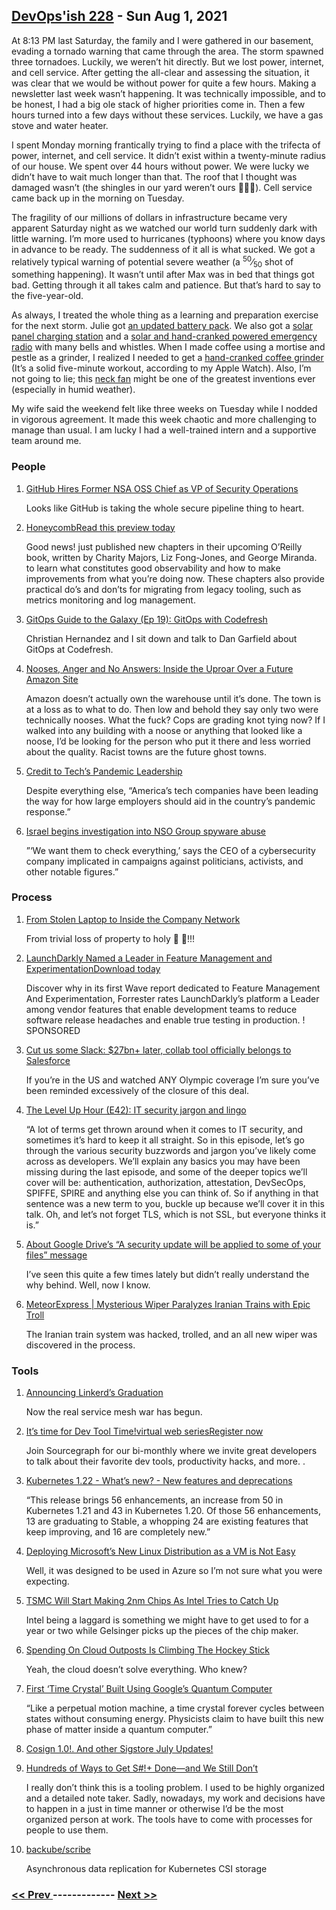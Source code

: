 ## [DevOps'ish 228](https://devopsish.com/228) - Sun Aug 1, 2021

At 8:13 PM last Saturday, the family and I were gathered in our basement, evading a tornado warning that came through the area. The storm spawned three tornadoes. Luckily, we weren’t hit directly. But we lost power, internet, and cell service. After getting the all-clear and assessing the situation, it was clear that we would be without power for quite a few hours. Making a newsletter last week wasn’t happening. It was technically impossible, and to be honest, I had a big ole stack of higher priorities come in. Then a few hours turned into a few days without these services. Luckily, we have a gas stove and water heater.

I spent Monday morning frantically trying to find a place with the trifecta of power, internet, and cell service. It didn’t exist within a twenty-minute radius of our house. We spent over 44 hours without power. We were lucky we didn’t have to wait much longer than that. The roof that I thought was damaged wasn’t (the shingles in our yard weren’t ours 😬😬😬). Cell service came back up in the morning on Tuesday.

The fragility of our millions of dollars in infrastructure became very apparent Saturday night as we watched our world turn suddenly dark with little warning. I’m more used to hurricanes (typhoons) where you know days in advance to be ready. The suddenness of it all is what sucked. We got a relatively typical warning of potential severe weather (a <sup>50</sup>⁄<sub>50</sub> shot of something happening). It wasn’t until after Max was in bed that things got bad. Getting through it all takes calm and patience. But that’s hard to say to the five-year-old.

As always, I treated the whole thing as a learning and preparation exercise for the next storm. Julie got <a href="https://amzn.to/3xr4GCZ">an updated battery pack</a>. We also got a <a href="https://amzn.to/3iddNmg">solar panel charging station</a> and a <a href="https://amzn.to/3j7JufW">solar and hand-cranked powered emergency radio</a> with many bells and whistles. When I made coffee using a mortise and pestle as a grinder, I realized I needed to get a <a href="https://amzn.to/3ihOZJC">hand-cranked coffee grinder</a> (It’s a solid five-minute workout, according to my Apple Watch). Also, I’m not going to lie; this <a href="https://amzn.to/3C1eNlh">neck fan</a> might be one of the greatest inventions ever (especially in humid weather).

My wife said the weekend felt like three weeks on Tuesday while I nodded in vigorous agreement. It made this week chaotic and more challenging to manage than usual. I am lucky I had a well-trained intern and a supportive team around me.

### People

1. [GitHub Hires Former NSA OSS Chief as VP of Security Operations](https://thenewstack.io/github-hires-former-nsa-oss-chief-as-vp-of-security-operations/)

    Looks like GitHub is taking the whole secure pipeline thing to heart.
1. [HoneycombRead this preview today](https://ui.honeycomb.io/signup/?&utm_source=devopsish&utm_medium=newsletter&utm_campaign=ad&utm_content=product-signup)

    Good news!  just published new chapters in their upcoming O’Reilly book, written by Charity Majors, Liz Fong-Jones, and George Miranda.  to learn what constitutes good observability and how to make improvements from what you’re doing now. These chapters also provide practical do’s and don’ts for migrating from legacy tooling, such as metrics monitoring and log management.
1. [GitOps Guide to the Galaxy (Ep 19): GitOps with Codefresh](https://www.youtube.com/watch?v=czQlQ0z-21o)

    Christian Hernandez and I sit down and talk to Dan Garfield about GitOps at Codefresh.
1. [Nooses, Anger and No Answers: Inside the Uproar Over a Future Amazon Site](https://www.nytimes.com/2021/07/30/technology/amazon-nooses-warehouse.html)

    Amazon doesn’t actually own the warehouse until it’s done. The town is at a loss as to what to do. Then low and behold they say only two were technically nooses. What the fuck? Cops are grading knot tying now? If I walked into any building with a noose or anything that looked like a noose, I’d be looking for the person who put it there and less worried about the quality. Racist towns are the future ghost towns.
1. [Credit to Tech’s Pandemic Leadership](https://www.nytimes.com/2021/07/30/technology/tech-companies-pandemic.html)

    Despite everything else, “America’s tech companies have been leading the way for how large employers should aid in the country’s pandemic response.”
1. [Israel begins investigation into NSO Group spyware abuse](https://www.technologyreview.com/2021/07/28/1030244/israel-investigation-nso-group-pegasus-spyware/)

    ”‘We want them to check everything,’ says the CEO of a cybersecurity company implicated in campaigns against politicians, activists, and other notable figures.”
### Process

1. [From Stolen Laptop to Inside the Company Network](https://dolosgroup.io/blog/2021/7/9/from-stolen-laptop-to-inside-the-company-network)

    From trivial loss of property to holy 🤬 🤬!!!
1. [LaunchDarkly Named a Leader in Feature Management and ExperimentationDownload today](https://learn.launchdarkly.com/forrester-wave/?utm_source=devopsish&utm_medium=news_pod&utm_campaign=21q2-newsletter&utm_content=ebook_forrester_newwave)

    Discover why in its first Wave report dedicated to Feature Management And Experimentation, Forrester rates LaunchDarkly’s platform a Leader among vendor features that enable development teams to reduce software release headaches and enable true testing in production. ! SPONSORED
1. [Cut us some Slack: $27bn+ later, collab tool officially belongs to Salesforce](https://www.theregister.com/2021/07/22/salesforce_slack_acquisition_closes/)

    If you’re in the US and watched ANY Olympic coverage I’m sure you’ve been reminded excessively of the closure of this deal.
1. [The Level Up Hour (E42): IT security jargon and lingo](https://www.youtube.com/watch?v=Y3uvNzJRExk)

    “A lot of terms get thrown around when it comes to IT security, and sometimes it’s hard to keep it all straight. So in this episode, let’s go through the various security buzzwords and jargon you’ve likely come across as developers. We’ll explain any basics you may have been missing during the last episode, and some of the deeper topics we’ll cover will be: authentication, authorization, attestation, DevSecOps, SPIFFE, SPIRE and anything else you can think of. So if anything in that sentence was a new term to you, buckle up because we’ll cover it in this talk. Oh, and let’s not forget TLS, which is not SSL, but everyone thinks it is.”
1. [About Google Drive’s “A security update will be applied to some of your files” message](https://www.ghacks.net/2021/07/29/about-google-drives-a-security-update-will-be-applied-to-some-of-your-files-message/)

    I’ve seen this quite a few times lately but didn’t really understand the why behind. Well, now I know.
1. [MeteorExpress | Mysterious Wiper Paralyzes Iranian Trains with Epic Troll](https://labs.sentinelone.com/meteorexpress-mysterious-wiper-paralyzes-iranian-trains-with-epic-troll/)

    The Iranian train system was hacked, trolled, and an all new wiper was discovered in the process.
### Tools

1. [Announcing Linkerd’s Graduation](https://linkerd.io/2021/07/28/announcing-cncf-graduation/)

    Now the real service mesh war has begun.
1. [It’s time for Dev Tool Time!virtual web seriesRegister now](https://info.sourcegraph.com/dev-tool-time?utm_source=devopsish&utm_medium=text&utm_campaign=dev-tool-time&utm_content=event-text)

    Join Sourcegraph for our bi-monthly  where we invite great developers to talk about their favorite dev tools, productivity hacks, and more. .
1. [Kubernetes 1.22 - What’s new? - New features and deprecations](https://sysdig.com/blog/kubernetes-1-22-whats-new/)

    “This release brings 56 enhancements, an increase from 50 in Kubernetes 1.21 and 43 in Kubernetes 1.20. Of those 56 enhancements, 13 are graduating to Stable, a whopping 24 are existing features that keep improving, and 16 are completely new.”
1. [Deploying Microsoft’s New Linux Distribution as a VM is Not Easy](https://thenewstack.io/deploying-microsofts-new-linux-distribution-as-a-vm-is-not-easy/)

    Well, it was designed to be used in Azure so I’m not sure what you were expecting.
1. [TSMC Will Start Making 2nm Chips As Intel Tries to Catch Up](https://gizmodo.com/tsmc-will-start-making-2nm-chips-as-intel-tries-to-catc-1847381091)

    Intel being a laggard is something we might have to get used to for a year or two while Gelsinger picks up the pieces of the chip maker.
1. [Spending On Cloud Outposts Is Climbing The Hockey Stick](https://www.nextplatform.com/2021/07/30/spending-on-cloud-outposts-is-climbing-the-hockey-stick/)

    Yeah, the cloud doesn’t solve everything. Who knew?
1. [First ‘Time Crystal’ Built Using Google’s Quantum Computer](https://www.quantamagazine.org/first-time-crystal-built-using-googles-quantum-computer-20210730/)

    “Like a perpetual motion machine, a time crystal forever cycles between states without consuming energy. Physicists claim to have built this new phase of matter inside a quantum computer.”
1. [Cosign 1.0!. And other Sigstore July Updates!](https://blog.sigstore.dev/cosign-1-0-e82f006f7bc4)

    
1. [Hundreds of Ways to Get S#!+ Done—and We Still Don’t](https://www.wired.com/story/to-do-apps-failed-productivity-tools/)

    I really don’t think this is a tooling problem. I used to be highly organized and a detailed note taker. Sadly, nowadays, my work and decisions have to happen in a just in time manner or otherwise I’d be the most organized person at work. The tools have to come with processes for people to use them.
1. [backube/scribe](https://github.com/backube/scribe)

    Asynchronous data replication for Kubernetes CSI storage

### [ << Prev ](sreweekly-227.md) ------------- [ Next >> ](sreweekly-229.md)